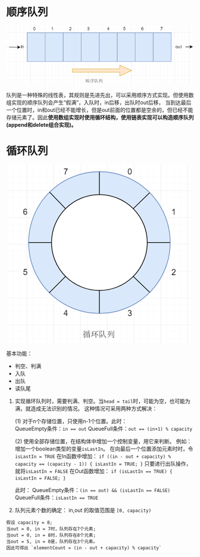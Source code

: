 # 顺序队列

![](./pic/20180220234959.png)

队列是一种特殊的线性表，其规则是先进先出，可以采用顺序方式实现。但使用数组实现的顺序队列会产生“假满”，入队时，in后移，出队时out后移，
当到达最后一个位置时，in和out已经不能增长，但是out前面的位置都是空余的，但已经不能存储元素了。因此**使用数组实现时使用循环结构，使用链表实现可以构造顺序队列(append和delete组合实现)。**

# 循环队列

![](./pic/20180220235609.png)

基本功能：
*	判空、判满
*	入队
*	出队
*	读队尾

1. 实现循环队列时，需要判满、判空。当`head = tail`时，可能为空，也可能为满，就造成无法识别的情况。
这种情况可采用两种方式解决：

	(1) 对于n个存储位置，只使用n-1个位置。此时： 	
	QueueEmpty条件：`in == out`
	QueueFull条件：`out == (in+1) % capacity`
	
	(2) 使用全部存储位置，在结构体中增加一个控制变量，用它来判断。
	例如：增加一个boolean类型的变量`isLastIn`。
	在向最后一个位置添加元素时时，令`isLastIn = TRUE`
	在In函数中增加： 
		```
		if ((in - out + capacity) % capacity == (capacity - 1)) {
			isLastIn = TRUE;
		}
		```
	只要进行出队操作，就将`isLastIn = FALSE`
	在Out函数增加：
		```
		if (isLastIn == TRUE) {
			isLastIn = FALSE;
		} 
		```
		
	此时：
	QueueEmpty条件：`(in == out) && (isLastIn == FALSE)`
	QueueFull条件：`isLastIn == TRUE` 
  
  2. 队列元素个数的确定：
	in,out 的取值范围是 `[0, capacity)`
	
	假设 capacity = 8;
	当out = 0, in = 7时，队列存在7个元素;
	当out = 0, in = 8时，队列存在8个元素;
	当out = 5, in = 0是，队列存在3个元素。 
	因此可得出 `elementCount = (in - out + capacity) % capacity`
